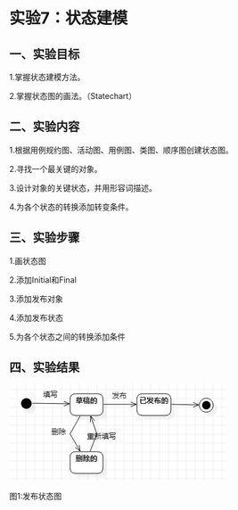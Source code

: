 # 实验7：状态建模

## 一、实验目标

1.掌握状态建模方法。

2.掌握状态图的画法。（Statechart）

## 二、实验内容

1.根据用例规约图、活动图、用例图、类图、顺序图创建状态图。

2.寻找一个最关键的对象。

3.设计对象的关键状态，并用形容词描述。

4.为各个状态的转换添加转变条件。

## 三、实验步骤

1.画状态图

2.添加Initial和Final

3.添加发布对象

4.添加发布状态

5.为各个状态之间的转换添加条件

## 四、实验结果

![发布状态图](./lab7_send.JPG)

图1:发布状态图
